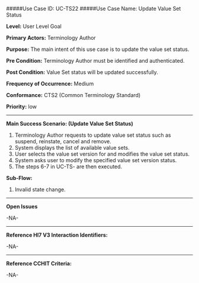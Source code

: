 #####Use Case ID: UC-TS22
#####Use Case Name: Update Value Set Status

**Level:**                     User Level Goal

**Primary Actors:**            Terminology Author  

**Purpose:**                   The main intent of this use case is to update the value set status.

**Pre Condition:**             Terminology Author must be identified and authenticated. 

**Post Condition:**            Value Set status will be updated successfully.

**Frequency of Occurrence:**   Medium

**Conformance:**             	 CTS2 (Common Terminology Standard)

**Priority:**                  low
__________________________________________________________
**Main Success Scenario: (Update Value Set Status)**

1.	Terminology Author requests to update value set status such as suspend, reinstate, cancel and remove.
2.	System displays the list of available value sets.
3.	User selects the value set version for and modifies the value set status.
4.	System asks user to modify the specified value set version status.
5.	The steps 6-7 in UC-TS- are then executed.

**Sub-Flow:**

1. Invalid state change.

_______________________________________________________________
**Open Issues**

-NA-
_______________________________________________________________
**Reference Hl7 V3 Interaction Identifiers:**

-NA-
_______________________________________________________________
**Reference CCHIT Criteria:**

-NA-
